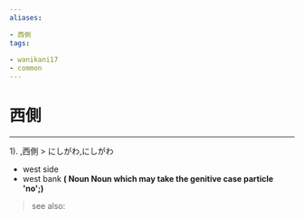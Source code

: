 ```yaml
---
aliases:
    
- 西側
tags:
    
- wanikani17
- common
---
```


# 西側
---
1).
,西側 > にしがわ,にしがわ

- west side
- west bank
**( Noun Noun which may take the genitive case particle 'no';)**
> see also: 
            